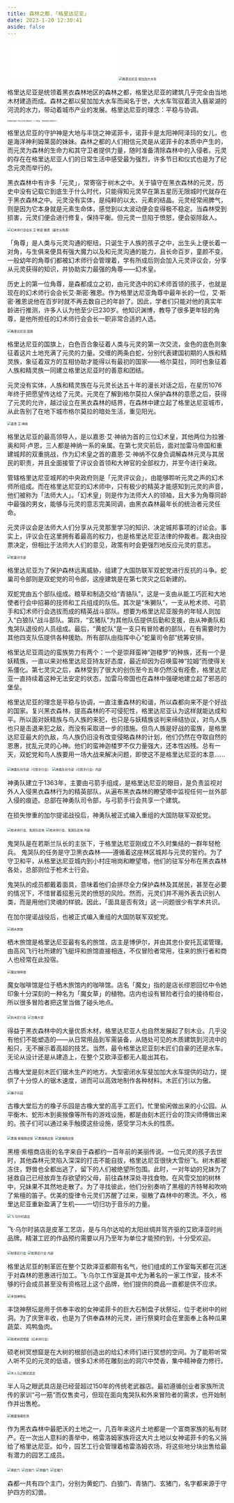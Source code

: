 ```yaml
---
title: 森林之都.「格里达尼亚」
date: 2023-1-20 12:30:41
aside: false
---
```


<iframe frameborder="no" border="0" marginwidth="0" marginheight="0" width=50% height=86 src="//music.163.com/outchain/player?type=2&id=28409324&auto=1&height=66"></iframe>

<img src="异世相遇/异世旅志/森都/格里达尼亚.png" alt="格里达尼亚 斐加加大水车" style="zoom:50%;" />

格里达尼亚是统领着黑衣森林地区的森林之都，格里达尼亚的建筑几乎完全由当地木材建造而成。森林之都以斐加加大水车而闻名于世，大水车驾驭着流入翡翠湖的河流的水力，带动着城市产业的发展。格里达尼亚的理念：平稳与协调。



<img src="异世相遇/异世旅志/双蛇党海报  大地与丰饶之神诺菲卡.jpg" alt="双蛇党海报  大地与丰饶之神诺菲卡（上书信条：“森林的意志给我指引”）" style="zoom:25%;" />

格里达尼亚的守护神是大地与丰饶之神诺菲卡，诺菲卡是太阳神阿泽玛的女儿，也是海洋神利姆莱茵的妹妹。森林之都的人们相信元灵是从诺菲卡的本质中产生的，而元灵为森林的生命力和其守卫者提供力量，随时准备清除森林中的入侵者。元灵的存在在格里达尼亚人们的日常生活中感受最为强烈，许多节日和仪式也是为了纪念元灵而举行的。

黑衣森林中有许多「元灵」，常寄宿于树木之中。关于镇守在黑衣森林的元灵，历史中没有记载它到底生于什么时代，只能得知元灵早在第五星历无限城时代就存在于黑衣森林之中。元灵没有实体，是纯粹的以太、元素的结晶。元灵经常闹脾气，则是因为它本身就是元素生命体，感觉到以太波动便会变得极不稳定。当森林受到损害，元灵们便会进行修复，保持平衡。但元灵一旦陷于愤怒，便会驱除敌人。



<img src="异世相遇/异世旅志/森都/幻术师行会会长 艾·斯密·雅恩（最年长角尊）.png" alt="幻术师行会会长 艾·斯密·雅恩（最年长角尊）" style="zoom:50%;" />

「角尊」是人类与元灵沟通的枢纽，只诞生于人族的孩子之中，出生头上便长着一对角，与生俱来便具有强大魔力以及和元灵沟通的能力，且长命百岁，童颜不变。一般幼年的角尊们都被幻术师行会管理着，学有所成后则会加入元灵评议会，分享从元灵获得的知识，并协助实力最强的角尊——幻术皇。

历史上的第一位角尊，是森都成立之初，由元灵选中的幻术师首领的孩子，也就是现在的幻术师行会会长艾·斯密·雅恩。作为格里达尼亚角尊中最年长的一位，艾·斯密·雅恩说他在百岁时就不再去数自己的年龄了。因此，学者们只能对他的真实年龄进行推测，许多人认为他至少已230岁。他知识渊博，教导了很多更年轻的角尊，是他所担任的幻术师行会会长一职非常合适的人选。



<img src="异世相遇/异世旅志/森都/格里达尼亚 国旗.png" alt="格里达尼亚 国旗" style="zoom:50%;" />

格里达尼亚的国旗上，白色百合象征着人类与元灵的第一次交流，金色的底色则象征着这片土地充满了元灵的力量。交缠的两条白蛇，分别代表建国初期的人族和精灵族，象征着双方的互相协助才能得以有最初的国家——格尔莫拉，同时也象征着人族和精灵族一同建立格里达尼亚时的善意和团结。

元灵没有实体，人族和精灵族在与元灵长达五十年的漫长对话之后，在星历1076年终于把愿望传达给了元灵。元灵在了解到格尔莫拉人保护森林的意愿之后，获得了元灵的允许，越过设立在黑衣森林的结界，在森林中建立起了格里达尼亚城市，从此告别了在地下城市格尔莫拉的暗处生活，重见阳光。



<img src="异世相遇/异世旅志/森都/嘉恩·艾·神纳.png" alt="嘉恩·艾·神纳" style="zoom:50%;" />

格里达尼亚的最高领导人，是以嘉恩·艾·神纳为首的三位幻术皇，其他两位为拉雅·奥和阿·卢恩，三人都是神纳一系的亲属。在第七灵灾前后，面对加雷马帝国和重建城邦的双重挑战，作为幻术皇之首的嘉恩·艾·神纳不仅身负调解森林元灵与其居民的职责，并且全面接管了评议会首领和大神官的全部权力，并至今进行亲政。

管辖格里达尼亚城邦的中央政府则是「元灵评议会」，由能够聆听元灵之声的幻术师所组成。而在格里达尼亚的幻术师中，只有极少的精英才能感知到元灵的声音，他们被称为「法师大人」。「幻术皇」则是作为法师大人的领袖，且大多为角尊同龄中最强的男女，能够与元灵的意志完美同调，由黑衣森林最年长的统治者元灵任命。

元灵评议会是法师大人们分享从元灵那里学习的知识、决定城邦事项的讨论会。事实上，评议会在这里拥有着最高的权力，也是格里达尼亚法律的仲裁者。裁决由投票决定，但相比于法师大人们的意见，政策有时会更强烈地反应元灵的意志。

<img src="异世相遇/异世旅志/森都/蛇巢司令部.png" alt="蛇巢司令部" style="zoom:50%;" />

格里达尼亚为了保护森林远离威胁，组建了大国防联军双蛇党进行反抗的斗争。蛇巢司令部则是双蛇党的司令部，这座建筑是在第七灵灾之后新建的。

双蛇党由五个部队组成。粮草和制造交给“青貉队”，这是一支由从能工巧匠和大地使者行会中招募的技师和工兵组成的队伍。其次是“朱獭队”，一支从枪术师、弓箭手和幻术师行会选拔而成的精英战斗部队。想要为格里达尼亚服务的年轻人则加入“白狼队”战斗部队。第四，“玄猪队”为其他队伍提供后勤和支援，由从神勇队和鬼哭队退役的人员组成。最后，“黄蛇队”是一支只有冒险者的部队，在有需要时为其他四支队伍提供各种援助。所有部队由指挥中心“蛇巢司令部”统筹安排。

格里达尼亚周边的蛮族势力有两个：一个是崇拜蛮神“迦楼罗”的种族，还有一个是妖精族，一直以来对格里达尼亚持友好态度，最近却因为召唤蛮神“拉姆”而使得关系僵化。第七灵灾之后，森林受到了很大的创伤至今五年仍然没有痊愈，格里达尼亚一直持续着这种无法安定的状态，加雷马帝国也在森林中强硬地建立起了邪恶的堡垒。

格里达尼亚的理念是平稳与协调，一直注重森林的和谐，所以森都向来不是个好战的国家。复兴黑衣森林，提高森林的不可侵犯性，格里达尼亚认为这样就能达成和平。所以面对妖精族与鸟人族的来犯，也只是与妖精族谈判来缔结协议，对鸟人族也只是击退来犯之敌，而没有采取进一步的措施。但鸟人族是好战的蛮族，是格里达尼亚最大的仇敌，鸟人族仍旧没有改变侵略森林的计划，他们仍然在夺取自然的恩惠，扰乱元灵的心神。他们的蛮神迦楼罗不仅力量强大，还本性凶残。总有一天，双蛇党和鸟人族要用一场大战来解决问题，即使这不是格里达尼亚的本意......



<img src="异世相遇/异世旅志/森都/神勇队司令部（弓箭手行会）.png" alt="神勇队司令部（弓箭手行会）" style="zoom:50%;" />

<img src="异世相遇/异世旅志/森都/神勇队司令部（弓箭手行会）内部.png" alt="神勇队司令部（弓箭手行会）内部" style="zoom:50%;" />

神勇队建立于1363年，主要由弓箭手组成，是格里达尼亚的眼目，是负责监视对外人入侵黑衣森林行为的精英部队，从遍布黑衣森林的瞭望塔中监视任何一丝外部入侵的痕迹。总部在神勇队司令部，与弓箭手行会共享一个建筑。

在损失惨重的加尔提诺战役后，神勇队被正式编入重组的大国防联军双蛇党。



<img src="异世相遇/异世旅志/森都/枪术师行会、鬼哭队驻地.png" alt="枪术师行会、鬼哭队驻地" style="zoom:50%;" />

<img src="异世相遇/异世旅志/森都/枪术师行会、鬼哭队驻地 内部.png" alt="枪术师行会、鬼哭队驻地 内部" style="zoom:50%;" />

鬼哭队是在若斯兰队长的主张下，于格里达尼亚刚成立不久时集结的一群年轻枪兵。 鬼哭队的任务是守卫黑衣森林——遵循着这座林区城邦与元灵的誓约。为了守卫和平，从格里达尼亚城内到小村庄哨岗和瞭望塔，他们的驻军分布在黑衣森林各处，总部则位于枪术士行会。

鬼哭队的成员都戴着面具，意味着他们会拼尽全力保护森林及其居民，甚至在必要的情况下，不惜冒着招惹元灵的愤怒的风险。然而，元灵们并不用外表去识别人类，而是用他们灵魂的样貌。因此，「面具是否有效」这一问题很少有学术共识。

在加尔提诺战役后，也被正式编入重组的大国防联军双蛇党。



<img src="异世相遇/异世旅志/森都/栖木旅馆.png" alt="栖木旅馆" style="zoom:50%;" />

栖木旅馆是格里达尼亚最有名的旅馆，店主是博伊尔，并由其忠仆安托瓦诺管理。由高风飞行社所建的飞艇坪和旅馆直接相连，不仅冒险者常用，往来的旅行者和商人也经常在此投宿。



<img src="异世相遇/异世旅志/森都/魔女咖啡馆.png" alt="魔女咖啡馆" style="zoom:50%;" />

魔女咖啡馆是位于栖木旅馆内的咖啡馆。店名「魔女」指的是店长缪恩回忆中令她印象十分深刻的一种名为「魔女草」的植物。店内也设有冒险者行会的接待柜台，所以很多冒险者把这里当做了碰头地点。



<img src="异世相遇/异世旅志/森都/刻木匠行会.png" alt="刻木匠行会" style="zoom:50%;" />

<img src="异世相遇/异世旅志/森都/古橡大堂.png" alt="古橡大堂" style="zoom:50%;" />

得益于黑衣森林中的大量优质木材，格里达尼亚人也自然发展起了刻木业。几乎没有他们不能塑造的——从日常用品到军需装备，从随处可见的木质建筑到河流中的船只，无不展示着高超的技艺。当然，最令格里达尼亚刻木匠们自豪的还是水车。无论从设计还是从建造上，在整个艾欧泽亚都无人能出其右。

古橡大堂是刻木匠们锯木生产的地方。大型密闭水车斐加加大水车提供的动力，提供了十分惊人的锯木速度，进而可以高效地制作各种材料。木匠们引以为傲。



<img src="异世相遇/异世旅志/森都/橡子乐园.png" alt="橡子乐园" style="zoom:50%;" />

古橡大堂后方的橡子乐园是古橡大堂的高手工匠们，忙里偷闲做出来的小公园。从平衡木、蛇形木到奥猴像等所有的游戏设施，都是由刻木匠行会的顶尖师傅做出来的。孩子们可以通过亲手触摸这些设施，感受学习木头的性质。



<img src="异世相遇/异世旅志/森都/黑檀·紫檀商店街.png" alt="黑檀·紫檀商店街" style="zoom:50%;" />

<img src="异世相遇/异世旅志/森都/黑檀商店街.png" alt="黑檀商店街" style="zoom:50%;" />

<img src="异世相遇/异世旅志/森都/紫檀商店街.png" alt="紫檀商店街" style="zoom:50%;" />

黑檀·紫檀商店街的名字来自于森都约一百年前的美丽传说。一位元灵的孩子去世时，其他森林元灵陷入深深的打击不能自拔，格里达尼亚很快大雪纷飞。树木都被冻住，野兽也全都出逃了，留下的人们被绝望所包围。此时，一对年幼的兄妹为了拯救自己已经放弃生存欲望的父母，前往森林深处寻找食物。在风雪交加的树林中，兄妹果不其然地走散了。为了寻找彼此，他们分别奏响了黑檀的齐特琴和吹响了紫檀的笛子。优美的旋律令元灵们苏醒了过来，驱散了森林中的寒流。不久，格里达尼亚重新盈满了生机——一切归功于音乐的力量。



<img src="异世相遇/异世旅志/森都/飞·乌尔时装店.png" alt="飞·乌尔时装店" style="zoom:50%;" />

飞·乌尔时装店是皮革工艺店，是与乌尔达哈的太阳丝绸并驾齐驱的艾欧泽亚时尚品牌。精湛工匠的作品预约需要以月乃至年为单位才能预约到，十分受欢迎。



<img src="异世相遇/异世旅志/森都/制革匠行会.png" alt="制革匠行会" style="zoom:50%;" />

<img src="异世相遇/异世旅志/森都/制革匠行会 内部.png" alt="制革匠行会 内部" style="zoom:50%;" />

格里达尼亚的制革匠在整个艾欧泽亚都颇有名气，他们组成的工作室每天都在沉迷于对森林的恩惠进行加工。飞·乌尔工作室是其中尤为著名的一家工作室，技术不够的行会成员甚至没有资格冠上这个品牌，他们提供的商品一直都是供不应求。



<img src="异世相遇/异世旅志/森都/丰饶神祭坛.png" alt="丰饶神祭坛" style="zoom:50%;" />

丰饶神祭坛是用于供奉丰收的女神诺菲卡的巨大石制盘子状祭坛，位于老树中的树洞。为了庆贺丰收，也是为了供奉森林的元灵，进行祭奠时会在里面奉上各种瓜果蔬菜、鸡鸭鱼肉。



<img src="异世相遇/异世旅志/森都/硕老树冥想窟.png" alt="硕老树冥想窟（幻术师行会）" style="zoom:50%;" />

硕老树冥想窟是在大树的根部创造出的给幻术师们进行冥想的空间。为了能聆听常人听不见的元灵的低语，很多幻术师在雕刻出的洞穴中焚香，集中精神奋力修行。



<img src="异世相遇/异世旅志/森都/半人马之眼武具店.png" alt="半人马之眼武具店" style="zoom:50%;" />

半人马之眼武具店是已经营超过150年的传统老武器店。最初遵循创业者家族所流传的家训“弓一筋”而仅售卖弓，但现在面向鬼哭队和外来冒险者的需求，也开始制作并出售枪。



<img src="异世相遇/异世旅志/森都/格雷洛姆农场.png" alt="格雷洛姆农场" style="zoom:50%;" />

作为黑衣森林中最肥沃的土地之一，几百年来这片土地都是一个富商家族的私有财产。在一次出人意料的善举中，格雷洛姆家族将这大片土地以女神诺菲卡的名义捐给了格里达尼亚。如今，园艺工行会管理着格雷洛姆农场，将这些地分块出售给最有潜力的园艺工成员。



<img src="异世相遇/异世旅志/森都/黄蛇门.png" alt="黄蛇门" style="zoom:50%;" />

<img src="异世相遇/异世旅志/森都/白狼门.png" alt="白狼门" style="zoom:50%;" />

<img src="异世相遇/异世旅志/森都/青貉门.png" alt="青貉门" style="zoom:50%;" />

<img src="异世相遇/异世旅志/森都/玄猪门.png" alt="玄猪门" style="zoom:50%;" />

森都一共有四个主门，分别为黄蛇门、白狼门、青貉门、玄猪门，名字都来源于守护四方的幻兽。



